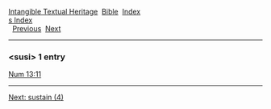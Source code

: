 [Intangible Textual Heritage](../../index)  [Bible](../index) 
[Index](index)   
[s Index](_s_)  
  [Previous](c11163)  [Next](c11165) 

------------------------------------------------------------------------

### &lt;susi&gt; 1 entry

[Num 13:11](../kjv/num013.htm#011)  

------------------------------------------------------------------------

[Next: sustain (4)](c11165)
